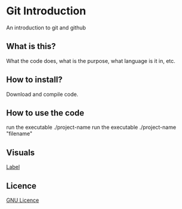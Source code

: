 # Git Introduction

An introduction to git and github

## What is this?
What the code does, what is the purpose, what language is it in, etc.

## How to install?
Download and compile code.

## How to use the code
run the executable ./project-name
run the executable ./project-name "filename"

## Visuals

[Label](path/to/img.png)

## Licence

[GNU Licence](LICENCE)
